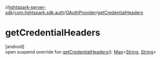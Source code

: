 //[lightspark-server-sdk](../../../index.md)/[com.lightspark.sdk.auth](../index.md)/[OAuthProvider](index.md)/[getCredentialHeaders](get-credential-headers.md)

# getCredentialHeaders

[android]\
open suspend override fun [getCredentialHeaders](get-credential-headers.md)(): [Map](https://kotlinlang.org/api/latest/jvm/stdlib/kotlin.collections/-map/index.html)&lt;[String](https://kotlinlang.org/api/latest/jvm/stdlib/kotlin/-string/index.html), [String](https://kotlinlang.org/api/latest/jvm/stdlib/kotlin/-string/index.html)&gt;
